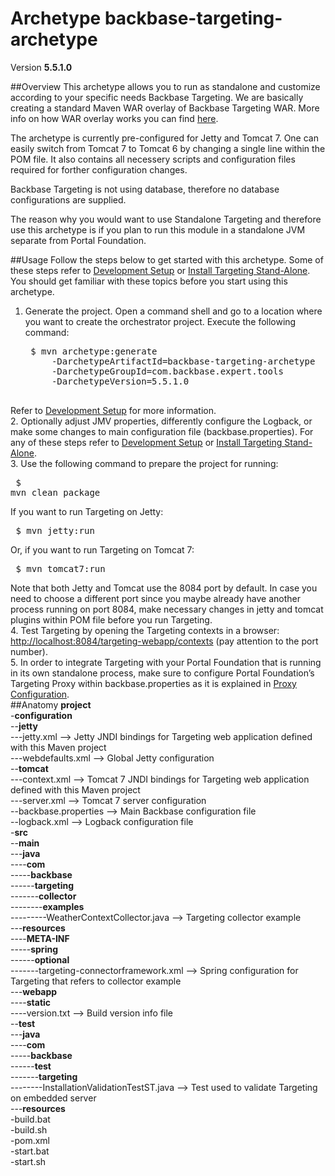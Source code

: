# Archetype backbase-targeting-archetype

Version **5.5.1.0**

##Overview
This archetype allows you to run as standalone and customize according to your specific needs Backbase Targeting. We are basically creating a standard Maven WAR overlay of Backbase Targeting WAR. More info on how WAR overlay works you can find [here](http://maven.apache.org/plugins/maven-war-plugin/overlays.html).

The archetype is currently pre-configured for Jetty and Tomcat 7. One can easily switch from Tomcat 7 to Tomcat 6 by changing a single line within the POM file. It also contains all necessery scripts and configuration files required for forther configuration changes. 

Backbase Targeting is not using database, therefore no database configurations are supplied.

The reason why you would want to use Standalone Targeting and therefore use this archetype is if you plan to run this module in a standalone JVM separate from Portal Foundation.

##Usage
Follow the steps below to get started with this archetype. Some of these steps refer to [Development Setup](https://my.backbase.com/resources/documentation/portal/devd_mave.html) or [Install Targeting Stand-Alone](https://my.backbase.com/resources/documentation/portal/inst_tcat.html#N63C55). You should get familiar with these topics before you start using this archetype.

1. Generate the project. Open a command shell and go to a location where you want to create the orchestrator project. Execute the following command:
    <pre>
    $ mvn archetype:generate
        -DarchetypeArtifactId=backbase-targeting-archetype
        -DarchetypeGroupId=com.backbase.expert.tools
        -DarchetypeVersion=5.5.1.0
    </pre>
Refer to [Development Setup](https://my.backbase.com/resources/documentation/portal/devd_mave.html) for more information.  
2. Optionally adjust JMV properties, differently configure the Logback, or make some changes to main configuration file (backbase.properties). For any of these steps refer to [Development Setup](https://my.backbase.com/resources/documentation/portal/devd_mave.html) or [Install Targeting Stand-Alone](https://my.backbase.com/resources/documentation/portal/inst_tcat.html#N63C55).  
3. Use the following command to prepare the project for running:
    <pre>
    $ mvn clean package
    </pre>
If you want to run Targeting on Jetty:  
    <pre>
    $ mvn jetty:run
    </pre>
Or, if you want to run Targeting on Tomcat 7:
    <pre>
    $ mvn tomcat7:run
    </pre>
Note that both Jetty and Tomcat use the 8084 port by default. In case you need to choose a different port since you maybe already have another process running on port 8084, make necessary changes in jetty and tomcat plugins within POM file before you run Targeting.  
4. Test Targeting by opening the Targeting contexts in a browser: [http://localhost:8084/targeting-webapp/contexts](http://localhost:8084/targeting-webapp/contexts) (pay attention to the port number).  
5. In order to integrate Targeting with your Portal Foundation that is running in its own standalone process, make sure to configure Portal Foundation’s Targeting Proxy within backbase.properties as it is explained in [Proxy Configuration](https://my.backbase.com/resources/documentation/portal/inst_conf.html#inst_conf_prox).  
##Anatomy
**project**  
-**configuration**  
--**jetty**  
---jetty.xml --> Jetty JNDI bindings for Targeting web application defined with this Maven project  
---webdefaults.xml --> Global Jetty configuration  
--**tomcat**  
---context.xml --> Tomcat 7 JNDI bindings for Targeting web application defined with this Maven project  
---server.xml --> Tomcat 7 server configuration  
--backbase.properties --> Main Backbase configuration file  
--logback.xml --> Logback configuration file  
-**src**  
--**main**  
---**java**  
----**com**  
-----**backbase**  
------**targeting**  
-------**collector**  
--------**examples**  
---------WeatherContextCollector.java --> Targeting collector example  
---**resources**  
----**META-INF**  
-----**spring**  
------**optional**  
-------targeting-connectorframework.xml --> Spring configuration for Targeting that refers to collector example  
---**webapp**  
----**static**  
----version.txt --> Build version info file  
--**test**  
---**java**  
----**com**  
-----**backbase**  
------**test**  
-------**targeting**  
--------InstallationValidationTestST.java --> Test used to validate Targeting on embedded server  
---**resources**  
-build.bat  
-build.sh  
-pom.xml  
-start.bat  
-start.sh  
